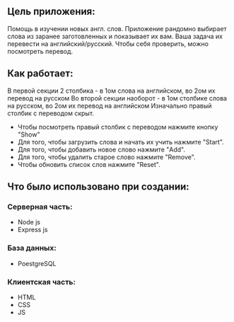 ## Цель приложения: 
Помощь в изучении новых англ. слов. Приложение рандомно выбирает слова из заранее заготовленных и показывает их вам. Ваша задача их перевести на английский/русский. Чтобы себя проверить, можно посмотреть перевод.

## Как работает: 
В первой секции 2 столбика - в 1ом слова на английском, во 2ом их перевод на русском
Во второй секции наоборот - в 1ом столбике слова на русском, во 2ом их перевод на английском
Изначально правый столбик с переводом скрыт. 
 - Чтобы посмотреть правый столбик с переводом нажмите кнопку "Show"
 - Для того, чтобы загрузить слова и начать их учить нажмите "Start".
 - Для того, чтобы добавить новое слово нажмите "Add".
 - Для того, чтобы удалить старое слово нажмите "Remove".
 - Чтобы обновить список слов нажмите "Reset".
 
## Что было использовано при создании:
### Серверная часть:
 - Node js
 - Express js

### База данных:
 - PoestgreSQL

### Клиентская часть:
 - HTML
 - CSS
 - JS
